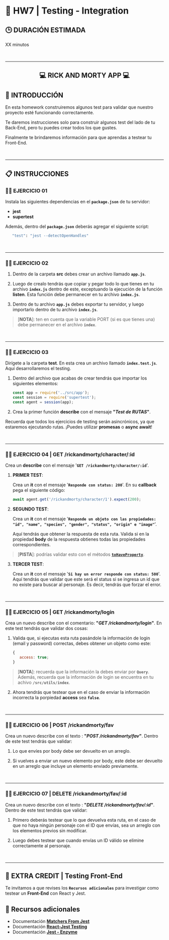 # **💪 HW7 | Testing - Integration**

## **🕒 DURACIÓN ESTIMADA**

XX minutos

<br />

---

<div align="center">

## **💻 RICK AND MORTY APP 💻**

</div>

## **📝 INTRODUCCIÓN**

En esta homework construiremos algunos test para validar que nuestro proyecto esté funcionando correctamente.

Te daremos instrucciones solo para construir algunos test del lado de tu Back-End, pero tu puedes crear todos los que gustes.

Finalmente te brindaremos información para que aprendas a testear tu Front-End.

<br />

---

## **📋 INSTRUCCIONES**

### **👩‍💻 EJERCICIO 01**

Instala las siguientes dependencias en el **`package.json`** de tu servidor:

-  **jest**
-  **supertest**

Además, dentro del **`package.json`** deberás agregar el siguiente script:

```bash
   "test": "jest --detectOpenHandles"
```

<br />

---

### **👩‍💻 EJERCICIO 02**

1. Dentro de la carpeta **src** debes crear un archivo llamado **`app.js`**.

2. Luego de crealo tendrás que copiar y pegar todo lo que tienes en tu archivo **`index.js`** dentro de este, exceptuando la ejecución de la función **listen**. Esta función debe permanecer en tu archivo **`index.js`**.

3. Dentro de tu archivo **`app.js`** debes exportar tu servidor, y luego importarlo dentro de tu archivo **`index.js`**.

> [**NOTA**]: ten en cuenta que la variable PORT (si es que tienes una) debe permanecer en el archivo **`index`**.

<br />

---

### **👩‍💻 EJERCICIO 03**

Dirígete a la carpeta **test**. En esta crea un archivo llamado **`index.test.js`**. Aquí desarrollaremos el testing.

1. Dentro del archivo que acabas de crear tendrás que importar los siguientes elementos:

   ```javascript
   const app = require('../src/app');
   const session = require('supertest');
   const agent = session(app);
   ```

2. Crea la primer función **describe** con el mensaje **"_Test de RUTAS_"**.

Recuerda que todos los ejercicios de testing serán asincrónicos, ya que estaremos ejecutando rutas. ¡Puedes utilizar **promesas** o **async await**!

<br />

---

### **👩‍💻 EJERCICIO 04 | GET /rickandmorty/character/:id**

Crea un **describe** con el mensaje '**`GET /rickandmorty/character/:id`**'.

1. **PRIMER TEST**:

   Crea un **it** con el mensaje '**`Responde con status: 200`**'. En su **callback** pega el siguiente código:

   ```javascript
   await agent.get('/rickandmorty/character/1').expect(200);
   ```

2. **SEGUNDO TEST**:

   Crea un **it** con el mensaje '**`Responde un objeto con las propiedades: "id", "name", "species", "gender", "status", "origin" e "image"`**'.

   Aquí tendrás que obtener la respuesta de esta ruta. Valida si en la propiedad **body** de la respuesta obtienes todas las propiedades correspondientes.

> [**PISTA**]: podrías validar esto con el métodos [**`toHaveProperty`**](https://jestjs.io/docs/expect#tohavepropertykeypath-value).

3. **TERCER TEST**:

   Crea un **it** con el mensaje '**`Si hay un error responde con status: 500`**'. Aquí tendrás que validar que este será el status si se ingresa un id que no existe para buscar al personaje. Es decir, tendrás que forzar el error.

<br />

---

### **👩‍💻 EJERCICIO 05 | GET /rickandmorty/login**

Crea un nuevo describe con el comentario: **"_GET /rickandmorty/login_"**. En este test tendrás que validar dos cosas:

1. Valida que, si ejecutas esta ruta pasándole la información de login (email y password) correctas, debes obtener un objeto como este:

   ```js
   {
      access: true;
   }
   ```

> [**NOTA**]: recuerda que la información la debes enviar por **`Query`**. Además, recuerda que la información de login se encuentra en tu achivo **`/src/utils/index`**.

2. Ahora tendrás que testear que en el caso de enviar la información incorrecta la porpiedad **access** sea **`false`**.

<br />

---

### **👩‍💻 EJERCICIO 06 | POST /rickandmorty/fav**

Crea un nuevo describe con el texto : **"_POST /rickandmorty/fav_"**. Dentro de este test tendrás que validar:

1. Lo que envíes por body debe ser devuelto en un arreglo.

2. Si vuelves a enviar un nuevo elemento por body, este debe ser devuelto en un arreglo que incluye un elemento enviado previamente.

<br />

---

### **👩‍💻 EJERCICIO 07 | DELETE /rickandmorty/fav/:id**

Crea un nuevo describe con el texto : **"_DELETE /rickandmorty/fav/:id_"**. Dentro de este test tendrás que validar:

1. Primero deberás testear que lo que devuelva esta ruta, en el caso de que no haya ningún personaje con el ID que envías, sea un arreglo con los elementos previos sin modificar.

2. Luego debes testear que cuando envías un ID válido se elimine correctamente al personaje.

<br />

---

## **💪 EXTRA CREDIT | Testing Front-End**

Te invitamos a que revises los **`Recursos adicionales`** para investigar como testear un **Front-End** con React y Jest.

## **🔎 Recursos adicionales**

-  Documentación [**Matchers From Jest**](https://jestjs.io/docs/using-matchers)
-  Documentación [**React-Jest Testing**](https://testing-library.com/docs/react-testing-library/intro/)
-  Documentación [**Jest - Enzyme**](https://enzymejs.github.io/enzyme/docs/guides/jest.html)
